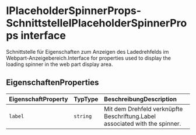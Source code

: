 # <a name="iplaceholderspinnerprops-interface"></a><span data-ttu-id="4f059-101">IPlaceholderSpinnerProps-Schnittstelle</span><span class="sxs-lookup"><span data-stu-id="4f059-101">IPlaceholderSpinnerProps interface</span></span>







<span data-ttu-id="4f059-102">Schnittstelle für Eigenschaften zum Anzeigen des Ladedrehfelds im Webpart-Anzeigebereich.</span><span class="sxs-lookup"><span data-stu-id="4f059-102">Interface for properties used to display the loading spinner in the web part display area.</span></span>




## <a name="properties"></a><span data-ttu-id="4f059-103">Eigenschaften</span><span class="sxs-lookup"><span data-stu-id="4f059-103">Properties</span></span>

| <span data-ttu-id="4f059-104">Eigenschaft</span><span class="sxs-lookup"><span data-stu-id="4f059-104">Property</span></span>     | <span data-ttu-id="4f059-105">Typ</span><span class="sxs-lookup"><span data-stu-id="4f059-105">Type</span></span>   | <span data-ttu-id="4f059-106">Beschreibung</span><span class="sxs-lookup"><span data-stu-id="4f059-106">Description</span></span>|
|:-------------|:-------|:-----------|
|`label`      | `string` | <span data-ttu-id="4f059-107">Mit dem Drehfeld verknüpfte Beschriftung.</span><span class="sxs-lookup"><span data-stu-id="4f059-107">Label associated with the spinner.</span></span> |






